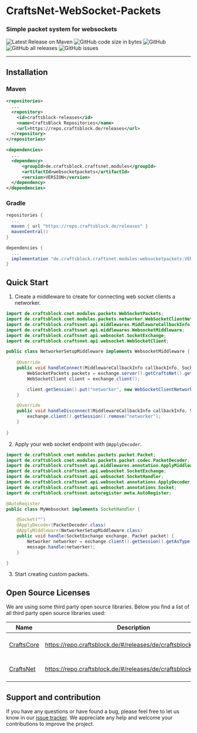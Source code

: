 # CraftsNet-WebSocket-Packets
### Simple packet system for websockets

![Latest Release on Maven](https://repo.craftsblock.de/api/badge/latest/releases/de/craftsblock/craftsnet?color=40c14a&name=CraftsNet&prefix=v)
![GitHub code size in bytes](https://img.shields.io/github/languages/code-size/CraftsBlock/CraftsNet-WebSocketPackets)
![GitHub](https://img.shields.io/github/license/CraftsBlock/CraftsNet-WebSocketPackets)
![GitHub all releases](https://img.shields.io/github/downloads/CraftsBlock/CraftsNet-WebSocketPackets/total)
![GitHub issues](https://img.shields.io/github/issues-raw/CraftsBlock/CraftsNet-WebSocketPackets)

---

## Installation

### Maven
```xml
<repositories>
  ...
  <repository>
    <id>craftsblock-releases</id>
    <name>CraftsBlock Repositories</name>
    <url>https://repo.craftsblock.de/releases</url>
  </repository>
</repositories>
```
```xml
<dependencies>
  ...
  <dependency>
      <groupId>de.craftsblock.craftsnet.modules</groupId>
      <artifactId>websocketpackets</artifactId>
      <version>VERSION</version>
  </dependency>
</dependencies>
```

### Gradle
```gradle
repositories {
  ...
  maven { url "https://repo.craftsblock.de/releases" }
  mavenCentral()
}
```
```gradle
dependencies {
  ...
  implementation "de.craftsblock.craftsnet.modules:websocketpackets:VERSION"
}
```

## Quick Start

1. Create a middleware to create for connecting web socket clients a networker.
```java
import de.craftsblock.cnet.modules.packets.WebSocketPackets;
import de.craftsblock.cnet.modules.packets.networker.WebSocketClientNetworker;
import de.craftsblock.craftsnet.api.middlewares.MiddlewareCallbackInfo;
import de.craftsblock.craftsnet.api.middlewares.WebsocketMiddleware;
import de.craftsblock.craftsnet.api.websocket.SocketExchange;
import de.craftsblock.craftsnet.api.websocket.WebSocketClient;

public class NetworkerSetupMiddleware implements WebsocketMiddleware {
    
    @Override
    public void handleConnect(MiddlewareCallbackInfo callbackInfo, SocketExchange exchange) {
        WebSocketPackets packets = exchange.server().getCraftsNet().getAddonManager().getAddon(WebSocketPackets.class);
        WebSocketClient client = exchange.client();

        client.getSession().put("networker", new WebSocketClientNetworker(packets, client));
    }

    @Override
    public void handleDisconnect(MiddlewareCallbackInfo callbackInfo, SocketExchange exchange) {
        exchange.client().getSession().remove("networker");
    }
    
}
```

2. Apply your web socket endpoint with `@ApplyDecoder`.

```java
import de.craftsblock.cnet.modules.packets.packet.Packet;
import de.craftsblock.cnet.modules.packets.packet.codec.PacketDecoder;
import de.craftsblock.craftsnet.api.middlewares.annotation.ApplyMiddleware;
import de.craftsblock.craftsnet.api.websocket.SocketExchange;
import de.craftsblock.craftsnet.api.websocket.SocketHandler;
import de.craftsblock.craftsnet.api.websocket.annotations.ApplyDecoder;
import de.craftsblock.craftsnet.api.websocket.annotations.Socket;
import de.craftsblock.craftsnet.autoregister.meta.AutoRegister;

@AutoRegister
public class MyWebsocket implements SocketHandler {

    @Socket("")
    @ApplyDecoder(PacketDecoder.class)
    @ApplyMiddleware(NetworkerSetupMiddleware.class)
    public void handle(SocketExchange exchange, Packet packet) {
        Networker networker = exchange.client().getSession().getAsType("networker", Networker.class);
        message.handle(networker);
    }

}
```

3. Start creating custom packets.

## Open Source Licenses
We are using some third party open source libraries. Below you find a list of all third party open source libraries used:

| Name                                                   | Description                                                      | Licecnse                                                                           |
|--------------------------------------------------------|------------------------------------------------------------------|------------------------------------------------------------------------------------|
| [CraftsCore](https://github.com/CrAfTsArMy/CraftsCore) | https://repo.craftsblock.de/#/releases/de/craftsblock/craftscore | [Apache License 2.0](https://github.com/CrAfTsArMy/CraftsCore/blob/master/LICENSE) |
| [CraftsNet](https://github.com/CraftsBlock/CraftsNet)  | https://repo.craftsblock.de/#/releases/de/craftsblock/craftsnet  | [Apache License 2.0](https://github.com/CrAfTsArMy/CraftsCore/blob/master/LICENSE) |

## Support and contribution
If you have any questions or have found a bug, please feel free to let us know in our [issue tracker](https://github.com/CraftsBlock/CraftsNet-WebSocketPackets/issues). We appreciate any help and welcome your contributions to improve the project.

